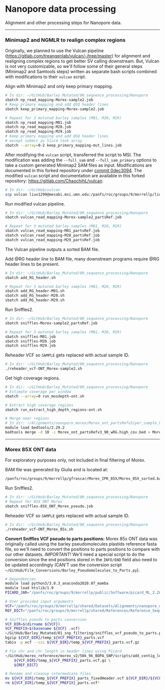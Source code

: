 # Nanopore data processing

Alignment and other processing steps for Nanopore data.

---

### Minimap2 and NGMLR to realign complex regions

Originally, we planned to use the Vulcan pipeline (https://gitlab.com/treangenlab/vulcan/-/tree/master) for alignment and realigning complex regions to get better SV calling downstream. But, Vulcan is not very customizable, so we'll follow some of their general steps (Minimap2 and Samtools steps) written as separate bash scripts combined with modifications to their `vulcan` script.

Align with Minimap2 and only keep primary mapping.

```bash
# In dir: ~/GitHub/Barley_Mutated/00_sequence_processing/Nanopore
sbatch np_read_mapping-Morex-sample2.job
# Keep primary mapping and add @SQ header lines
sbatch keep_primary_mapping-Morex-sample2.job

# Repeat for 3 mutated barley samples (M01, M20, M29)
sbatch np_read_mapping-M01.job
sbatch np_read_mapping-M20.job
sbatch np_read_mapping-M29.job
# Keep primary mapping and add @SQ header lines
# except submit as Slurm task array
sbatch --array=0-2 keep_primary_mapping-mut_lines.job
```

After modifying the `vulcan` script, transferred the script to MSI. The modification was adding the `--full_sam` and `--full_sam_primary` options to take a custom generated Minimap2 SAM files as input. Modifications are documented in this forked repository under [commit 0dec3094](https://gitlab.com/ChaochihL/vulcan/-/commit/8dce5d4eb75a6044e0fcc00894e22933f56e91c2). The modified `vulcan` script and documentation are available in this forked repository: https://gitlab.com/ChaochihL/vulcan.

```bash
# In dir: ~/GitHub/vulcan
scp vulcan liux1299@mesabi.msi.umn.edu:/panfs/roc/groups/9/morrellp/liux1299/.conda/envs/vulcan_env/bin
```

Run modified vulcan pipeline.

```bash
# In dir: ~/GitHub/Barley_Mutated/00_sequence_processing/Nanopore
sbatch vulcan_read_mapping-Morex-sample2_partsRef.job

# Repeat for 3 mutated barley samples (M01, M20, M29)
sbatch vulcan_read_mapping-M01_partsRef.job
sbatch vulcan_read_mapping-M20_partsRef.job
sbatch vulcan_read_mapping-M29_partsRef.job
```

The Vulcan pipeline outputs a sorted BAM file.

Add @RG header line to BAM file, many downstream programs require @RG header lines to be present.

```bash
# In dir: ~/GitHub/Barley_Mutated/00_sequence_processing/Nanopore
sbatch add_RG_header.sh

# Repeat for 3 mutated barley samples (M01, M20, M29)
sbatch add_RG_header-M01.sh
sbatch add_RG_header-M20.sh
sbatch add_RG_header-M29.sh
```

Run Sniffles2.

```bash
# In dir: ~/GitHub/Barley_Mutated/00_sequence_processing/Nanopore
sbatch sniffles-Morex-sample2_partsRef.job

# Repeat for 3 mutated barley samples (M01, M20, M29)
sbatch sniffles-M01.job
sbatch sniffles-M20.job
sbatch sniffles-M29.job
```

Reheader VCF so `SAMPLE` gets replaced with actual sample ID.

```bash
# In dir: ~/GitHub/Barley_Mutated/00_sequence_processing/Nanopore
./reheader_vcf-ONT_Morex-sample2.sh
```

Get high coverage regions.

```bash
# In dir: ~/GitHub/Barley_Mutated/00_sequence_processing/Nanopore
# Estimate coverage per window
sbatch --array=0 run_mosdepth-ont.sh

# Extract high coverage regions
sbatch run_extract_high_depth_regions-ont.sh

# Merge near regions
# In dir: ~/Alignments/nanopore_morex/Morex_ont_partsRefv3/per_sample_high_depth
module load bedtools/2.29.2
bedtools merge -d 10 -i Morex_ont_partsRefv3_90_wRG.high_cov.bed > Morex_ont_partsRefv3_90_wRG.high_cov.exclude.bed
```

---

### Morex 85X ONT data

For exploratory purposes only, not included in final filtering of Morex.

BAM file was generated by Giulia and is located at:

```bash
/panfs/roc/groups/9/morrellp/gfrascar/Morex_IPK_85X/Morex_85X_sorted.bam
```

Run Sniffles2.

```bash
# In dir: ~/GitHub/Barley_Mutated/00_sequence_processing/Nanopore
# Repeat for 85X ONT Morex
sbatch sniffles-85X_ONT_Morex_pseudo.job
```

Reheader VCF so `SAMPLE` gets replaced with actual sample ID.

```bash
# In dir: ~/GitHub/Barley_Mutated/00_sequence_processing/Nanopore
./reheader_vcf-ONT_Morex_85x.sh
```

**Convert Sniffles VCF pseudo to parts positions:** Morex 85x ONT data was originally called using the barley pseudomolecules plastids reference fasta file, so we'll need to convert the positions to parts positions to compare with our other datasets. *IMPORTANT!* We'll need a special script to do the conversion since the end positions stored in the `INFO/END` field also need to be updated accordingly (CAN'T use the conversion script `~/GitHub/File_Conversions/Barley_Pseudomolecules_to_Parts.py`).

```bash
# Dependencies
module load python3/3.8.3_anaconda2020.07_mamba
module load htslib/1.9
PICARD_JAR="/panfs/roc/groups/9/morrellp/public/Software/picard_ML_2.20.2/picard.jar"

# User provided input arguments
VCF="/panfs/roc/groups/9/morrellp/shared/Datasets/Alignments/nanopore_morex/Morex_85x_ont/Morex_85X_sorted_renamed.vcf"
REF_DICT="/panfs/roc/groups/9/morrellp/shared/References/Reference_Sequences/Barley/Morex_v3/Barley_MorexV3_pseudomolecules_plastids_parts.dict"

# Sniffles pseudo to parts conversion
VCF_DIR=$(dirname ${VCF})
VCF_PREFIX=$(basename ${VCF} .vcf)
~/GitHub/Barley_Mutated/01_snp_filtering/sniffles_vcf_pseudo_to_parts.py ${VCF} > ${VCF_DIR}/temp_${VCF_PREFIX}_parts.vcf
bgzip ${VCF_DIR}/temp_${VCF_PREFIX}_parts.vcf
tabix -p vcf --csi ${VCF_DIR}/temp_${VCF_PREFIX}_parts.vcf.gz

# Fix chr and chr length in header lines using Picard
~/GitHub/morex_reference/morex_v2/50k_9k_BOPA_SNP/scripts/add_contig_length_to_header.sh \
    ${VCF_DIR}/temp_${VCF_PREFIX}_parts.vcf.gz \
    ${REF_DICT}

# Rename and cleanup intermediate files
mv ${VCF_DIR}/temp_${VCF_PREFIX}_parts_fixedHeader.vcf ${VCF_DIR}/${VCF_PREFIX}_parts.vcf
rm ${VCF_DIR}/temp_${VCF_PREFIX}_parts.vcf*
```
